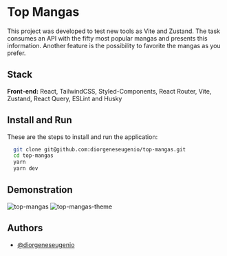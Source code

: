 # Top Mangas

This project was developed to test new tools as Vite and Zustand. The task consumes an API with the fifty most popular mangas and presents this information. Another feature is the possibility to favorite the mangas as you prefer.

## Stack

**Front-end:** React, TailwindCSS, Styled-Components, React Router, Vite, Zustand, React Query, ESLint and Husky

## Install and Run

These are the steps to install and run the application:

```bash
  git clone git@github.com:diorgeneseugenio/top-mangas.git
  cd top-mangas
  yarn
  yarn dev
```

## Demonstration

![top-mangas](./public/gifs/top-mangas.gif)
![top-mangas-theme](./public/gifs/top-mangas-theme.gif)

## Authors

- [@diorgeneseugenio](https://www.github.com/diorgeneseugenio)
